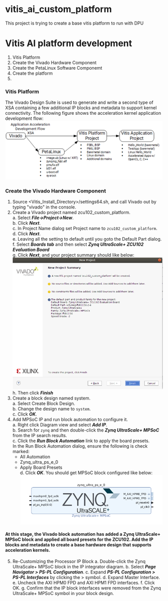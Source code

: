 # vitis_ai_custom_platform
This project is trying to create a base vitis platform to run with DPU


# Vitis AI platform development
1. Vitis Platform<br />
2. Create the Vivado Hardware Component<br />
3. Create the PetaLinux Software Componemt<br />
4. Create the platform<br />
5. 

### Vitis Platform
The Vivado Design Suite is used to generate and write a second type of XSA containing a few additional IP blocks and metadata to support kernel connectivity. The following figure shows the acceleration kernel application development flow:<br />
![vitis_acceleration_flow.PNG](/pic_for_readme/vitis_acceleration_flow.PNG)

### Create the Vivado Hardware Component
1. Source <Vitis_Install_Directory>/settings64.sh, and call Vivado out by typing "vivado" in the console.<br />
2. Create a Vivado project named zcu102_custom_platform.<br />
  a. Select ***File->Project->New***.<br />
  b. Click ***Next***.<br />
  c. In Project Name dialog set Project name to ```zcu102_custom_platform```.<br />
  d. Click ***Next***.<br />
  e. Leaving all the setting to default until you goto the Default Part dialog.<br />
  f. Select ***Boards tab*** and then select ***Zynq UltraScale+ ZCU102 Evaluation Board***<br />
  g. Click ***Next***, and your project summary should like below:<br />
  ![vivado_project_summary.png](/pic_for_readme/vivado_project_summary.png)<br />
  h. Then click ***Finish***<br />
3. Create a block design named system. <br />
  a. Select Create Block Design.<br />
  b. Change the design name to ```system```.<br />
  c. Click ***OK***.<br />
4. Add MPSoC IP and run block automation to configure it.<br />
  a. Right click Diagram view and select ***Add IP***.<br />
  b. Search for ```zynq``` and then double-click the ***Zynq UltraScale+ MPSoC*** from the IP search results.<br />
  c. Click the ***Run Block Automation*** link to apply the board presets.<br />
    In the Run Block Automation dialog, ensure the following is check marked:<br />      
      * All Automation<br />
      * Zynq_ultra_ps_e_0<br />
      * Apply Board Presets<br />
  d. Click ***OK***. You should get MPSoC block configured like below:<br />
  ![block_automation_result.png](/pic_for_readme/block_automation_result.png)<br />

#### At this stage, the Vivado block automation has added a Zynq UltraScale+ MPSoC block and applied all board presets for the ZCU102. Add the IP blocks and metadata to create a base hardware design that supports acceleration kernels.<br />
5. Re-Customizing the Processor IP Block
  a. Double-click the Zynq UltraScale+ MPSoC block in the IP integrator diagram.
  b. Select ***Page Navigator > PS-PL Configuration***.
  c. Expand ***PS-PL Configuration > PS-PL Interfaces*** by clicking the > symbol.
  d. Expand Master Interface.
  e. Uncheck the AXI HPM0 FPD and AXI HPM1 FPD interfaces.
  f. Click OK.
  g. Confirm that the IP block interfaces were removed from the Zynq UltraScale+ MPSoC symbol in your block design.
  

